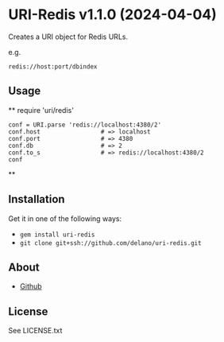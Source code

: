 # URI-Redis v1.1.0 (2024-04-04)

Creates a URI object for Redis URLs.

e.g.

    redis://host:port/dbindex

## Usage
**
    require 'uri/redis'

    conf = URI.parse 'redis://localhost:4380/2'
    conf.host                 # => localhost
    conf.port                 # => 4380
    conf.db                   # => 2
    conf.to_s                 # => redis://localhost:4380/2
    conf
**
## Installation

Get it in one of the following ways:

* `gem install uri-redis`
* `git clone git+ssh://github.com/delano/uri-redis.git`


## About

* [Github](https://github.com/delano/uri-redis)


## License

See LICENSE.txt
